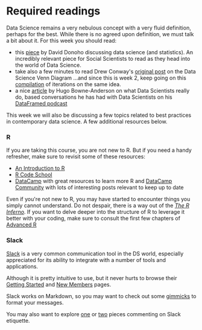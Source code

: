 
# Required readings

Data Science remains a very nebulous concept with a very fluid definition, perhaps for the best. While there is no agreed upon definition, we must talk a bit about it. For this week you should read:

* this
[piece](http://courses.csail.mit.edu/18.337/2015/docs/50YearsDataScience.pdf) by David Donoho discussing data science (and statistics). An incredibly relevant piece for Social Scientists to read as they head into the world of
Data Science.
* take also a few minutes to read Drew Conway's [original post](http://drewconway.com/zia/2013/3/26/the-data-science-venn-diagram) on the Data Science Venn Diagram ...and since this is week 2, keep going on this [compilation](https://www.kdnuggets.com/2016/10/battle-data-science-venn-diagrams.html) of iterations on the same idea.
* a nice [article](https://hbr.org/2018/08/what-data-scientists-really-do-according-to-35-data-scientists) by Hugo Bowne-Anderson on what Data Scientists really do, based conversations he has had with Data Scientists on his [DataFramed podcast](https://soundcloud.com/dataframed)

This week we will also be discussing a few topics related to best practices in contemporary data science. A few additional resources below.

### R

If you are taking this course, you are not new to R. But if you need a handy refresher, make sure to revisit some of these resources:

* [An Introduction to R](https://cran.r-project.org/doc/manuals/r-release/R-intro.pdf)
* [R Code School](http://tryr.codeschool.com/)
* [DataCamp](https://www.datacamp.com/) with great resources to learn more R and [DataCamp Community](https://www.datacamp.com/community) with lots of interesting posts relevant to keep up to date

Even if you're not new to R, you may have started to encounter things you simply cannot understand. Do not despair, there is a way out of the [_The R Inferno_](http://www.burns-stat.com/pages/Tutor/R_inferno.pdf). If you want to delve deeper into the structure of R to leverage it better with your coding, make sure to consult the first few chapters of [Advanced R](http://adv-r.had.co.nz/)

### Slack

[Slack](https://slack.com/) is a very common communication tool in the DS world, especially appreciated for its ability to integrate with a number of tools and applications.

Although it is pretty intuitive to use, but it never hurts to browse their [Getting Started](https://get.slack.help/hc/en-us/articles/115004071768) and [New Members](https://get.slack.help/hc/en-us/articles/218080037-Getting-started-for-new-members) pages.

Slack works on Markdown, so you may want to check out some [gimmicks](https://get.slack.help/hc/en-us/articles/202288908-Format-your-messages) to format your messages.

You may also want to explore [one](https://www.fastcompany.com/3054413/know-it-all/everything-you-are-afraid-to-ask-about-slack-etiquette) or [two](https://gist.github.com/chandracarney/f3c3e62bdeff75826d07) pieces commenting on Slack etiquette.
